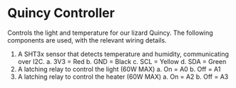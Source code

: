 # Quincy Controller

Controls the light and temperature for our lizard Quincy. The following components are used, with the relevant wiring details.

1. A SHT3x sensor that detects temperature and humidity, communicating over I2C.
    a. 3V3 = Red
    b. GND = Black
    c. SCL = Yellow
    d. SDA = Green
2. A latching relay to control the light (60W MAX)
    a. On = A0
    b. Off = A1
3. A latching relay to control the heater (60W MAX)
    a. On = A2
    b. Off = A3
